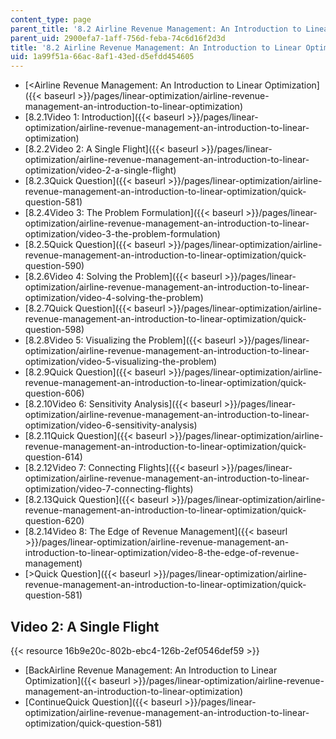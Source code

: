 ```yaml
---
content_type: page
parent_title: '8.2 Airline Revenue Management: An Introduction to Linear Optimization '
parent_uid: 2900efa7-1aff-756d-feba-74c6d16f2d3d
title: '8.2 Airline Revenue Management: An Introduction to Linear Optimization '
uid: 1a99f51a-66ac-8af1-43ed-d5efdd454605
---
```


*   [\<Airline Revenue Management: An Introduction to Linear Optimization]({{< baseurl >}}/pages/linear-optimization/airline-revenue-management-an-introduction-to-linear-optimization)
*   [8.2.1Video 1: Introduction]({{< baseurl >}}/pages/linear-optimization/airline-revenue-management-an-introduction-to-linear-optimization)
*   [8.2.2Video 2: A Single Flight]({{< baseurl >}}/pages/linear-optimization/airline-revenue-management-an-introduction-to-linear-optimization/video-2-a-single-flight)
*   [8.2.3Quick Question]({{< baseurl >}}/pages/linear-optimization/airline-revenue-management-an-introduction-to-linear-optimization/quick-question-581)
*   [8.2.4Video 3: The Problem Formulation]({{< baseurl >}}/pages/linear-optimization/airline-revenue-management-an-introduction-to-linear-optimization/video-3-the-problem-formulation)
*   [8.2.5Quick Question]({{< baseurl >}}/pages/linear-optimization/airline-revenue-management-an-introduction-to-linear-optimization/quick-question-590)
*   [8.2.6Video 4: Solving the Problem]({{< baseurl >}}/pages/linear-optimization/airline-revenue-management-an-introduction-to-linear-optimization/video-4-solving-the-problem)
*   [8.2.7Quick Question]({{< baseurl >}}/pages/linear-optimization/airline-revenue-management-an-introduction-to-linear-optimization/quick-question-598)
*   [8.2.8Video 5: Visualizing the Problem]({{< baseurl >}}/pages/linear-optimization/airline-revenue-management-an-introduction-to-linear-optimization/video-5-visualizing-the-problem)
*   [8.2.9Quick Question]({{< baseurl >}}/pages/linear-optimization/airline-revenue-management-an-introduction-to-linear-optimization/quick-question-606)
*   [8.2.10Video 6: Sensitivity Analysis]({{< baseurl >}}/pages/linear-optimization/airline-revenue-management-an-introduction-to-linear-optimization/video-6-sensitivity-analysis)
*   [8.2.11Quick Question]({{< baseurl >}}/pages/linear-optimization/airline-revenue-management-an-introduction-to-linear-optimization/quick-question-614)
*   [8.2.12Video 7: Connecting Flights]({{< baseurl >}}/pages/linear-optimization/airline-revenue-management-an-introduction-to-linear-optimization/video-7-connecting-flights)
*   [8.2.13Quick Question]({{< baseurl >}}/pages/linear-optimization/airline-revenue-management-an-introduction-to-linear-optimization/quick-question-620)
*   [8.2.14Video 8: The Edge of Revenue Management]({{< baseurl >}}/pages/linear-optimization/airline-revenue-management-an-introduction-to-linear-optimization/video-8-the-edge-of-revenue-management)
*   [\>Quick Question]({{< baseurl >}}/pages/linear-optimization/airline-revenue-management-an-introduction-to-linear-optimization/quick-question-581)

Video 2: A Single Flight
------------------------

{{< resource 16b9e20c-802b-ebc4-126b-2ef0546def59 >}}

*   [BackAirline Revenue Management: An Introduction to Linear Optimization]({{< baseurl >}}/pages/linear-optimization/airline-revenue-management-an-introduction-to-linear-optimization)
*   [ContinueQuick Question]({{< baseurl >}}/pages/linear-optimization/airline-revenue-management-an-introduction-to-linear-optimization/quick-question-581)